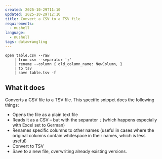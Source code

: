 ```yaml
---
created: 2025-10-29T11:10
updated: 2025-10-29T12:10
title: Convert a CSV to a TSV file
requirements:
  - nushell
language:
  - nushell
tags: datawrangling
---
```


```nushell
open table.csv --raw 
	| from csv --separator ';'
	| rename --column { old_column_name: NewColumn, } 
	| to tsv 
	| save table.tsv -f
```

## What it does

Converts a CSV file to a TSV file. This specific snippet does the following things:
- Opens the file as a plain text file
- Reads it as a CSV – but with the separator `;` (which happens especially with Excel set to German)
- Renames specific columns to other names (useful in cases where the original columns contain whitespace in their names, which is less useful)
- Convert to TSV
- Save to a new file, overwriting already existing versions.